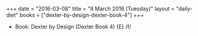 +++
date = "2016-03-08"
title = "8 March 2016 (Tuesday)"
layout = "daily-diet"
books = ["dexter-by-design-dexter-book-4"]
+++


* Book: Dexter by Design (Dexter Book 4) {E} /f/
